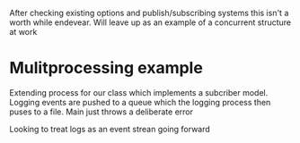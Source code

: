 After checking existing options and publish/subscribing systems this isn't a worth while endevear. Will leave up as an example of a concurrent structure at work

# Mulitprocessing example 

Extending process for our class which implements a subcriber model. Logging events are pushed to a queue which the logging process then puses to a file. Main just throws a deliberate error  

Looking to treat logs as an event strean going forward 
